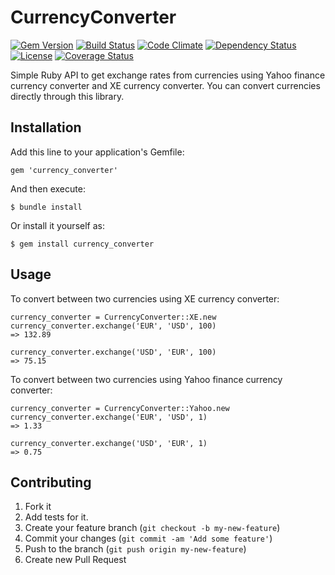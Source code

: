 # CurrencyConverter

[![Gem Version](https://badge.fury.io/rb/currency_converter.svg)](https://badge.fury.io/rb/currency_converter) [![Build Status](https://travis-ci.org/dark-prince/currency_converter.svg?branch=master)](https://travis-ci.org/dark-prince/currency_converter) [![Code Climate](https://codeclimate.com/github/dark-prince/currency_converter.png)](https://codeclimate.com/github/dark-prince/currency_converter) [![Dependency Status](https://gemnasium.com/dark-prince/currency_converter.svg)](https://gemnasium.com/dark-prince/currency_converter) [![License](http://img.shields.io/license/MIT.png)](http://opensource.org/licenses/MIT) [![Coverage Status](https://coveralls.io/repos/github/dark-prince/currency_converter/badge.svg?branch=master)](https://coveralls.io/github/dark-prince/currency_converter?branch=master)

Simple Ruby API to get exchange rates from currencies using Yahoo finance currency converter and XE currency converter. You can convert currencies directly through this library.

## Installation

Add this line to your application's Gemfile:

    gem 'currency_converter'

And then execute:

    $ bundle install

Or install it yourself as:

    $ gem install currency_converter

## Usage

To convert between two currencies using XE currency converter:

    currency_converter = CurrencyConverter::XE.new
    currency_converter.exchange('EUR', 'USD', 100)
    => 132.89

    currency_converter.exchange('USD', 'EUR', 100)
    => 75.15

To convert between two currencies using Yahoo finance currency converter:

    currency_converter = CurrencyConverter::Yahoo.new
    currency_converter.exchange('EUR', 'USD', 1)
    => 1.33

    currency_converter.exchange('USD', 'EUR', 1)
    => 0.75

## Contributing

1. Fork it
2. Add tests for it.
3. Create your feature branch (`git checkout -b my-new-feature`)
4. Commit your changes (`git commit -am 'Add some feature'`)
5. Push to the branch (`git push origin my-new-feature`)
6. Create new Pull Request
